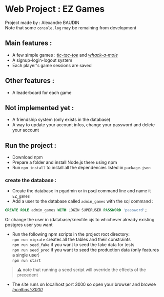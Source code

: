 # Web Project : EZ Games
Project made by : Alexandre BAUDIN  
Note that some ```console.log``` may be remaining from development
## Main features :
* A few simple games : [*tic-tac-toe*](https://en.wikipedia.org/wiki/Tic-tac-toe) and [*whack-a-mole*](https://en.wikipedia.org/wiki/Whac-A-Mole)
* A signup-login-logout system
* Each player's game sessions are saved

## Other features :
* A leaderboard for each game 

## Not implemented yet :
* A friendship system (only exists in the database)
* A way to update your account infos, change your password and delete your account

## Run the project :
* Download npm
* Prepare a folder and install Node.js there using npm
* Run ```npm install``` to install all the dependencies listed in ``package.json``

### create the database :
* Create the database in pgadmin or in psql command line and name it ``EZ_games``
* Add a user to the database called ``admin_games`` with the sql command :
```SQL
CREATE ROLE admin_games WITH LOGIN SUPERUSER PASSWORD 'password';
```
Or change the user in /database/knexfile.cjs to whichever already existing postgres user you want
* Run the following npm scripts in the project root directory:   
```npm run migrate``` creates all the tables and their constraints  
```npm run seed_fake``` if you want to seed the fake data for tests  
```npm run seed_prod``` if you want to seed the production data (only features a single user)  
```npm run start```
> ⚠ note that running a seed script will override the effects of the precedent

* The site runs on localhost port 3000 so open your browser and browse
[*localhost:3000*](http://localhost:3000)
